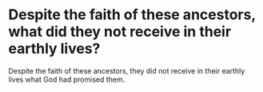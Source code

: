 # Despite the faith of these ancestors, what did they not receive in their earthly lives?

Despite the faith of these ancestors, they did not receive in their earthly lives what God had promised them.
